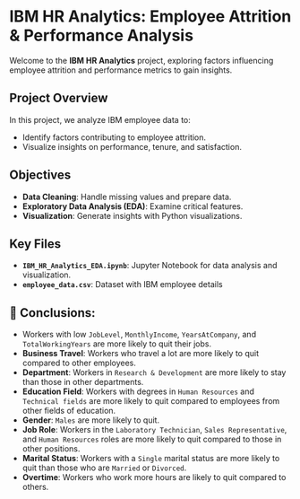 # IBM HR Analytics: Employee Attrition & Performance Analysis

Welcome to the **IBM HR Analytics** project, exploring factors influencing employee attrition and performance metrics to gain insights.

## Project Overview
In this project, we analyze IBM employee data to:
- Identify factors contributing to employee attrition.
- Visualize insights on performance, tenure, and satisfaction.

## Objectives
- **Data Cleaning**: Handle missing values and prepare data.
- **Exploratory Data Analysis (EDA)**: Examine critical features.
- **Visualization**: Generate insights with Python visualizations.

## Key Files
- **`IBM_HR_Analytics_EDA.ipynb`**: Jupyter Notebook for data analysis and visualization.
- **`employee_data.csv`**: Dataset with IBM employee details

## 📝 **Conclusions:**

- Workers with low `JobLevel`, `MonthlyIncome`, `YearsAtCompany`, and `TotalWorkingYears` are more likely to quit their jobs.
- **Business Travel**: Workers who travel a lot are more likely to quit compared to other employees.
- **Department**: Workers in `Research & Development` are more likely to stay than those in other departments.
- **Education Field**: Workers with degrees in `Human Resources` and `Technical fields` are more likely to quit compared to employees from other fields of education.
- **Gender**: `Males` are more likely to quit.
- **Job Role**: Workers in the `Laboratory Technician`, `Sales Representative`, and `Human Resources` roles are more likely to quit compared to those in other positions.
- **Marital Status**: Workers with a `Single` marital status are more likely to quit than those who are `Married` or `Divorced`.
- **Overtime**: Workers who work more hours are likely to quit compared to others.


